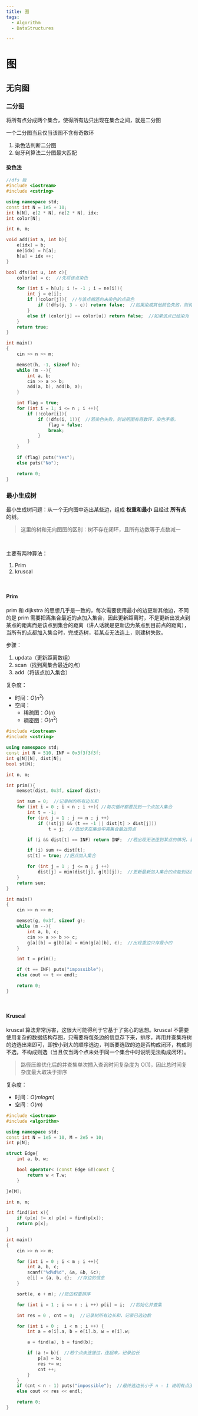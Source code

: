 ```yaml
---
title: 图
tags:
  - Algorithm
  - DataStructures

---
```




# 图

## 无向图

### 二分图

将所有点分成两个集合，使得所有边只出现在集合之间，就是二分图

一个二分图当且仅当该图不含有奇数环

1. 染色法判断二分图
2. 匈牙利算法二分图最大匹配


#### 染色法

```cpp
//dfs 版
#include <iostream>
#include <cstring>

using namespace std;
const int N = 1e5 + 10;
int h[N], e[2 * N], ne[2 * N], idx;
int color[N];

int n, m;

void add(int a, int b){
    e[idx] = b;
    ne[idx] = h[a];
    h[a] = idx ++;
}

bool dfs(int u, int c){
    color[u] = c;  //先将该点染色

    for (int i = h[u]; i != -1 ; i = ne[i]){
        int j = e[i];
        if (!color[j]){  //与该点相连的未染色的点染色
            if (!dfs(j, 3 - c)) return false;  //如果染成其他颜色失败，则说明图有有奇数环
        }
        else if (color[j] == color[u]) return false;  //如果该点已经染为 c 色，则矛盾，图有奇数环
    }
    return true;
}

int main()
{
    cin >> n >> m;

    memset(h, -1, sizeof h);
    while (m --){
        int a, b;
        cin >> a >> b;
        add(a, b), add(b, a);
    }

    int flag = true;
    for (int i = 1; i <= n ; i ++){
        if (!color[i]){
            if (!dfs(i, 1)){  //若染色失败，则说明图有奇数环，染色矛盾。
                flag = false;
                break;
            }
        }
    }

    if (flag) puts("Yes");
    else puts("No");

    return 0;
}
```


### 最小生成树

最小生成树问题：从一个无向图中选出某些边，组成 **权重和最小** 且经过 **所有点** 的树。

> 这里的树和无向图图的区别：树不存在闭环，且所有边数等于点数减一

<br>

主要有两种算法：

1. Prim
2. kruscal

<br>

#### Prim

prim 和 dijkstra 的思想几乎是一致的，每次需要使用最小的边更新其他边，不同的是 prim 需要把离集合最近的点加入集合，因此更新距离时，不是更新出发点到某点的距离而是该点到集合的距离（讲人话就是更新边为某点到目前点的距离），当所有的点都加入集合时，完成选树，若某点无法连上，则建树失败。


步骤：
1. updata（更新距离数组）
2. scan（找到离集合最近的点）
3. add（将该点加入集合）


复杂度：
-  时间：$O(n^2)$
-  空间：
    - 稀疏图：$O(n)$
    - 稠密图：$O(n^2)$


```cpp
#include <iostream>
#include <cstring>

using namespace std;
const int N = 510, INF = 0x3f3f3f3f;
int g[N][N], dist[N];
bool st[N];

int n, m;

int prim(){
    memset(dist, 0x3f, sizeof dist);

    int sum = 0;  //记录树的所有边长和
    for (int i = 0 ; i < n ; i ++){ //每次循环都要找到一个点加入集合
        int t = -1;
        for (int j = 1 ; j <= n ; j ++)
            if (!st[j] && (t == -1 || dist[t] > dist[j]))
                t = j;  //选出未在集合中离集合最近的点

        if (i && dist[t] == INF) return INF;  //若出现无法连到某点的情况，说明无法建树，abandon

        if (i) sum += dist[t];
        st[t] = true; //把点加入集合

        for (int j = 1 ; j <= n ; j ++)
            dist[j] = min(dist[j], g[t][j]);  //更新最新加入集合的点能到达的点的距离
    }
    return sum;
}

int main()
{
    cin >> n >> m;

    memset(g, 0x3f, sizeof g);
    while (m --){
        int a, b, c;
        cin >> a >> b >> c;
        g[a][b] = g[b][a] = min(g[a][b], c);  //出现重边只存最小的
    }

    int t = prim();

    if (t == INF) puts("impossible");
    else cout << t << endl;

    return 0;
}

```

<br>

#### Kruscal

kruscal 算法非常厉害，这很大可能得利于它基于了贪心的思想。kruscal 不需要使用复杂的数据结构存图，只需要将每条边的信息存下来，排序，再用并查集将树的边选出来即可，即按小到大的顺序选边，判断要选取的边是否构成闭环，构成则不选，不构成则选（当且仅当两个点未处于同一个集合中时说明无法构成闭环）。
> 路径压缩优化后的并查集单次插入查询时间复杂度为 O(1)，因此总时间复杂度最大取决于排序

复杂度：
- 时间：$O(mlogm)$
- 空间：$O(m)$

```cpp
#include <iostream>
#include <algorithm>

using namespace std;
const int N = 1e5 + 10, M = 2e5 + 10;
int p[N];

struct Edge{
    int a, b, w;

    bool operator< (const Edge &T)const {
        return w < T.w;
    }

}e[M];

int n, m;

int find(int x){
    if (p[x] != x) p[x] = find(p[x]);
    return p[x];
}

int main()
{
    cin >> n >> m;

    for (int i = 0 ; i < m ; i ++){
        int a, b, c;
        scanf("%d%d%d", &a, &b, &c);
        e[i] = {a, b, c};  //存边的信息
    }

    sort(e, e + m); //按边权重排序

    for (int i = 1 ; i <= n ; i ++) p[i] = i;  //初始化并查集

    int res = 0 , cnt = 0;  //记录树所有边长和，记录已选边数

    for (int i = 0 ;  i < m ; i ++) {
        int a = e[i].a, b = e[i].b, w = e[i].w;

        a = find(a), b = find(b);

        if (a != b){  //若个点未连接过，连起来，记录边长
            p[a] = b;
            res += w;
            cnt ++;
        }
    }
    if (cnt < n - 1) puts("impossible");  //最终选边长小于 n - 1 说明有点没连上 abandon
    else cout << res << endl;

    return 0;
}
```

